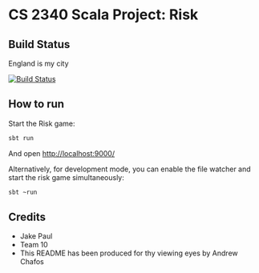 # CS 2340 Scala Project: Risk

## Build Status

England is my city

[![Build Status](https://api.travis-ci.org/playframework/play-scala-forms-example.svg?branch=2.6.x)](https://www.youtube.com/watch?v=hSlb1ezRqfA)

## How to run

Start the Risk game:

```bash
sbt run
```

And open [http://localhost:9000/](http://localhost:9000/)

Alternatively, for development mode, you can enable the file watcher and start the risk game simultaneously:

```bash
sbt ~run
```

## Credits

- Jake Paul
- Team 10
- This README has been produced for thy viewing eyes by Andrew Chafos